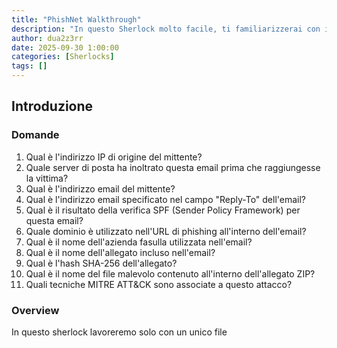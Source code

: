 ```yaml
---
title: "PhishNet Walkthrough"
description: "In questo Sherlock molto facile, ti familiarizzerai con i log Unix auth.log e wtmp. Esploreremo uno scenario in cui un server Confluence è stato compromesso tramite brute-force sul servizio SSH. Dopo aver ottenuto l’accesso, l’attaccante ha svolto ulteriori attività rilevabili tramite auth.log. Anche se auth.log viene usato principalmente per l’analisi dei brute-force, andremo a sfruttare tutto il suo potenziale nell’indagine, inclusi aspetti di privilege escalation, persistenza e persino visibilità sull’esecuzione di comandi."
author: dua2z3rr
date: 2025-09-30 1:00:00
categories: [Sherlocks]
tags: []
---
```


## Introduzione

### Domande

1. Qual è l'indirizzo IP di origine del mittente?
2. Quale server di posta ha inoltrato questa email prima che raggiungesse la vittima?
3. Qual è l'indirizzo email del mittente?
4. Qual è l'indirizzo email specificato nel campo "Reply-To" dell'email?
5. Qual è il risultato della verifica SPF (Sender Policy Framework) per questa email?
6. Quale dominio è utilizzato nell'URL di phishing all'interno dell'email?
7. Qual è il nome dell'azienda fasulla utilizzata nell'email?
8. Qual è il nome dell'allegato incluso nell'email?
9. Qual è l'hash SHA-256 dell'allegato?
10. Qual è il nome del file malevolo contenuto all'interno dell'allegato ZIP?
11. Quali tecniche MITRE ATT&CK sono associate a questo attacco?

### Overview

In questo sherlock lavoreremo solo con un unico file
